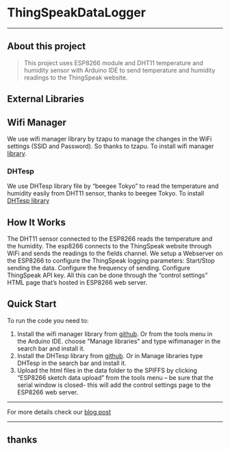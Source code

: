 # ThingSpeakDataLogger
----
## About this project


> This project uses ESP8266 module and DHT11 temperature and humidity sensor with Arduino IDE to send temperature and humidity readings to the ThingSpeak website. 

## External Libraries 
## Wifi Manager 
We use wifi manager library by tzapu to manage the changes in the WiFi settings (SSID and Password). So thanks to tzapu. To install wifi manager [library](https://github.com/tzapu/WiFiManager).

### DHTesp 
We use DHTesp library file by “beegee Tokyo” to read the temperature and humidity easily from DHT11 sensor, thanks to beegee Tokyo. To install [DHTesp library](https://github.com/beegee-tokyo/DHTesp)


## How It Works
The DHT11 sensor connected to the ESP8266 reads the temperature and the humidity. The esp8266 connects to the ThingSpeak website through WiFi and sends the readings to the fields channel. We setup a Webserver on the ESP8266 to configure the ThingSpeak logging parameters: Start/Stop sending the data. Configure the frequency of sending. Configure ThingSpeak API key. All this can be done through the “control settings” HTML page that’s hosted in ESP8266 web server.

## Quick Start
To run the code you need to:

1. Install the wifi manager library from [github](https://github.com/tzapu/WiFiManager). Or from the tools menu in the Arduino IDE. choose "Manage libraries" and type wifimanager in the search bar and install it. 
2. Install the DHTesp library from [github](https://github.com/beegee-tokyo/DHTesp). Or in Manage libraries type DHTesp in the search bar and install it.
3. Upload the html files in the data folder to the SPIFFS by clicking “ESP8266 sketch data upload” from the tools menu – be sure that the serial window is closed- this will add the control settings page to the ESP8266 web server.

----

For more details check our [blog post](https://www.the-diy-life.co/2019/07/09/esp2866-and-thingspeak/)

----
## thanks
